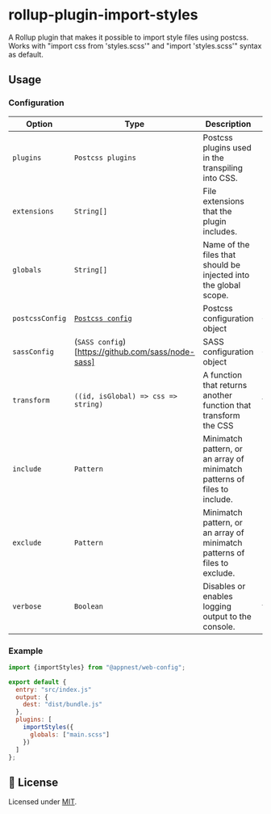 # rollup-plugin-import-styles

A Rollup plugin that makes it possible to import style files using postcss. Works with "import css from 'styles.scss'" and "import 'styles.scss'" syntax as default.

## Usage

### Configuration

Option   |   Type        |    Description     |    Default
---------| --------------| ------------------ | ---------------------------------
`plugins` | `Postcss plugins` | Postcss plugins used in the transpiling into CSS. | `[]`
`extensions` | `String[]` | File extensions that the plugin includes. | `[".css", ".scss"]`
`globals` | `String[]` | Name of the files that should be injected into the global scope. | `[]`
`postcssConfig` | [`Postcss config`](https://github.com/postcss/postcss) | Postcss configuration object | `{}`
`sassConfig` | (`SASS config`)[https://github.com/sass/node-sass] | SASS configuration object | `{}`
`transform` | `((id, isGlobal) => css => string)` | A function that returns another function that transform the CSS | `transformImport`
`include` | `Pattern` | Minimatch pattern, or an array of minimatch patterns of files to include. | `[]`
`exclude` | `Pattern` | Minimatch pattern, or an array of minimatch patterns of files to exclude. | `[]`
`verbose` | `Boolean` | Disables or enables logging output to the console. | `true`

### Example

```js
import {importStyles} from "@appnest/web-config";

export default {
  entry: "src/index.js"
  output: {
    dest: "dist/bundle.js"
  },
  plugins: [
    importStyles({
      globals: ["main.scss"]
    })
  ]
};
```

## 🎉 License

Licensed under [MIT](https://opensource.org/licenses/MIT).
